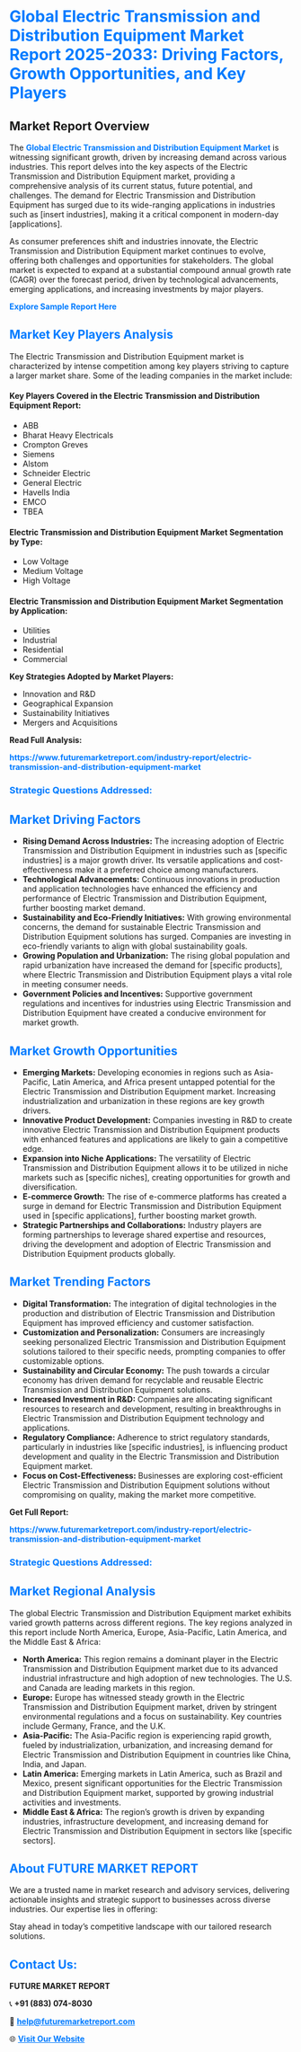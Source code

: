 <h1 style="color: #007BFF;">Global Electric Transmission and Distribution Equipment Market Report 2025-2033: Driving Factors, Growth Opportunities, and Key Players</h1>

<section id="overview">
<h2>Market Report Overview</h2>
<p>The <a href="https://www.futuremarketreport.com/industry-report/electric-transmission-and-distribution-equipment-market" style="color: #007BFF; text-decoration: none;"><strong>Global Electric Transmission and Distribution Equipment Market</strong></a> is witnessing significant growth, driven by increasing demand across various industries. This report delves into the key aspects of the Electric Transmission and Distribution Equipment market, providing a comprehensive analysis of its current status, future potential, and challenges. The demand for Electric Transmission and Distribution Equipment has surged due to its wide-ranging applications in industries such as [insert industries], making it a critical component in modern-day [applications].</p>
<p>As consumer preferences shift and industries innovate, the Electric Transmission and Distribution Equipment market continues to evolve, offering both challenges and opportunities for stakeholders. The global market is expected to expand at a substantial compound annual growth rate (CAGR) over the forecast period, driven by technological advancements, emerging applications, and increasing investments by major players.</p>
</section>

<section id="overview">
<p><a href="https://www.futuremarketreport.com/request-sample/reportId=50639" style="color: #007BFF; text-decoration: none;"><strong>Explore Sample Report Here</strong></a></p>
</section>

<section id="key-players">
<h2 style="color: #007BFF;">Market Key Players Analysis</h2>
<p>The Electric Transmission and Distribution Equipment market is characterized by intense competition among key players striving to capture a larger market share. Some of the leading companies in the market include:</p>
<h4>Key Players Covered in the Electric Transmission and Distribution Equipment Report:</h4>
<ul><li>ABB</li><li>Bharat Heavy Electricals</li><li>Crompton Greves</li><li>Siemens</li><li>Alstom</li><li>Schneider Electric</li><li>General Electric</li><li>Havells India</li><li>EMCO</li><li>TBEA</li></ul>
<h4>Electric Transmission and Distribution Equipment Market Segmentation by Type:</h4>
<ul><li>Low Voltage</li><li>Medium Voltage</li><li>High Voltage</li></ul>

<h4>Electric Transmission and Distribution Equipment Market Segmentation by Application:</h4>
<ul><li>Utilities</li><li>Industrial</li><li>Residential</li><li>Commercial</li></ul>
<p><strong>Key Strategies Adopted by Market Players:</strong></p>
<ul>
<li>Innovation and R&D</li>
<li>Geographical Expansion</li>
<li>Sustainability Initiatives</li>
<li>Mergers and Acquisitions</li>
</ul>
</section>

<section>
<p><strong>Read Full Analysis: </strong></p><a href="https://www.futuremarketreport.com/industry-report/electric-transmission-and-distribution-equipment-market" style="color: #007BFF; text-decoration: none;"><strong>https://www.futuremarketreport.com/industry-report/electric-transmission-and-distribution-equipment-market</strong></a>
<h3 style="color: #007BFF;">Strategic Questions Addressed:</h3>
</section>

<section id="driving-factors">
<h2 style="color: #007BFF;">Market Driving Factors</h2>
<ul>
<li><strong>Rising Demand Across Industries:</strong> The increasing adoption of Electric Transmission and Distribution Equipment in industries such as [specific industries] is a major growth driver. Its versatile applications and cost-effectiveness make it a preferred choice among manufacturers.</li>
<li><strong>Technological Advancements:</strong> Continuous innovations in production and application technologies have enhanced the efficiency and performance of Electric Transmission and Distribution Equipment, further boosting market demand.</li>
<li><strong>Sustainability and Eco-Friendly Initiatives:</strong> With growing environmental concerns, the demand for sustainable Electric Transmission and Distribution Equipment solutions has surged. Companies are investing in eco-friendly variants to align with global sustainability goals.</li>
<li><strong>Growing Population and Urbanization:</strong> The rising global population and rapid urbanization have increased the demand for [specific products], where Electric Transmission and Distribution Equipment plays a vital role in meeting consumer needs.</li>
<li><strong>Government Policies and Incentives:</strong> Supportive government regulations and incentives for industries using Electric Transmission and Distribution Equipment have created a conducive environment for market growth.</li>
</ul>
</section>

<section id="growth-opportunities">
<h2 style="color: #007BFF;">Market Growth Opportunities</h2>
<ul>
<li><strong>Emerging Markets:</strong> Developing economies in regions such as Asia-Pacific, Latin America, and Africa present untapped potential for the Electric Transmission and Distribution Equipment market. Increasing industrialization and urbanization in these regions are key growth drivers.</li>
<li><strong>Innovative Product Development:</strong> Companies investing in R&D to create innovative Electric Transmission and Distribution Equipment products with enhanced features and applications are likely to gain a competitive edge.</li>
<li><strong>Expansion into Niche Applications:</strong> The versatility of Electric Transmission and Distribution Equipment allows it to be utilized in niche markets such as [specific niches], creating opportunities for growth and diversification.</li>
<li><strong>E-commerce Growth:</strong> The rise of e-commerce platforms has created a surge in demand for Electric Transmission and Distribution Equipment used in [specific applications], further boosting market growth.</li>
<li><strong>Strategic Partnerships and Collaborations:</strong> Industry players are forming partnerships to leverage shared expertise and resources, driving the development and adoption of Electric Transmission and Distribution Equipment products globally.</li>
</ul>
</section>

<section id="trending-factors">
<h2 style="color: #007BFF;">Market Trending Factors</h2>
<ul>
<li><strong>Digital Transformation:</strong> The integration of digital technologies in the production and distribution of Electric Transmission and Distribution Equipment has improved efficiency and customer satisfaction.</li>
<li><strong>Customization and Personalization:</strong> Consumers are increasingly seeking personalized Electric Transmission and Distribution Equipment solutions tailored to their specific needs, prompting companies to offer customizable options.</li>
<li><strong>Sustainability and Circular Economy:</strong> The push towards a circular economy has driven demand for recyclable and reusable Electric Transmission and Distribution Equipment solutions.</li>
<li><strong>Increased Investment in R&D:</strong> Companies are allocating significant resources to research and development, resulting in breakthroughs in Electric Transmission and Distribution Equipment technology and applications.</li>
<li><strong>Regulatory Compliance:</strong> Adherence to strict regulatory standards, particularly in industries like [specific industries], is influencing product development and quality in the Electric Transmission and Distribution Equipment market.</li>
<li><strong>Focus on Cost-Effectiveness:</strong> Businesses are exploring cost-efficient Electric Transmission and Distribution Equipment solutions without compromising on quality, making the market more competitive.</li>
</ul>
</section>

<section>
<p><strong>Get Full Report: </strong></p><a href="https://www.futuremarketreport.com/industry-report/electric-transmission-and-distribution-equipment-market" style="color: #007BFF; text-decoration: none;"><strong>https://www.futuremarketreport.com/industry-report/electric-transmission-and-distribution-equipment-market</strong></a>
<h3 style="color: #007BFF;">Strategic Questions Addressed:</h3>
</section>


<section id="regional-analysis">
<h2 style="color: #007BFF;">Market Regional Analysis</h2>
<p>The global Electric Transmission and Distribution Equipment market exhibits varied growth patterns across different regions. The key regions analyzed in this report include North America, Europe, Asia-Pacific, Latin America, and the Middle East & Africa:</p>
<ul>
<li><strong>North America:</strong> This region remains a dominant player in the Electric Transmission and Distribution Equipment market due to its advanced industrial infrastructure and high adoption of new technologies. The U.S. and Canada are leading markets in this region.</li>
<li><strong>Europe:</strong> Europe has witnessed steady growth in the Electric Transmission and Distribution Equipment market, driven by stringent environmental regulations and a focus on sustainability. Key countries include Germany, France, and the U.K.</li>
<li><strong>Asia-Pacific:</strong> The Asia-Pacific region is experiencing rapid growth, fueled by industrialization, urbanization, and increasing demand for Electric Transmission and Distribution Equipment in countries like China, India, and Japan.</li>
<li><strong>Latin America:</strong> Emerging markets in Latin America, such as Brazil and Mexico, present significant opportunities for the Electric Transmission and Distribution Equipment market, supported by growing industrial activities and investments.</li>
<li><strong>Middle East & Africa:</strong> The region’s growth is driven by expanding industries, infrastructure development, and increasing demand for Electric Transmission and Distribution Equipment in sectors like [specific sectors].</li>
</ul>
</section>

<footer>
<h2 style="color: #007BFF;">About FUTURE MARKET REPORT</h2>
<p>We are a trusted name in market research and advisory services, delivering actionable insights and strategic support to businesses across diverse industries. Our expertise lies in offering:</p>

<p>Stay ahead in today’s competitive landscape with our tailored research solutions.</p>

<h2 style="color: #007BFF;">Contact Us:</h2>
<p><strong>FUTURE MARKET REPORT</strong></p>
<p>📞 <strong>+91 (883) 074-8030</strong></p>
<p>📧 <strong><a href="mailto:help@futuremarketreport.com" style="color: #007BFF;">help@futuremarketreport.com</a></strong></p>
<p>🌐 <strong><a href="https://www.futuremarketreport.com/" style="color: #007BFF;">Visit Our Website</a></strong></p>
</footer>